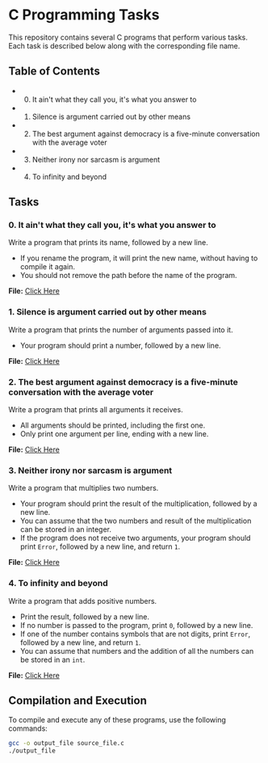 # C Programming Tasks

This repository contains several C programs that perform various tasks. Each task is described below along with the corresponding file name.

## Table of Contents

- 0. It ain't what they call you, it's what you answer to
- 1. Silence is argument carried out by other means
- 2. The best argument against democracy is a five-minute conversation with the average voter
- 3. Neither irony nor sarcasm is argument
- 4. To infinity and beyond

## Tasks

### 0. It ain't what they call you, it's what you answer to
Write a program that prints its name, followed by a new line.

- If you rename the program, it will print the new name, without having to compile it again.
- You should not remove the path before the name of the program.

**File:** [Click Here](0-whatsmyname.c)

### 1. Silence is argument carried out by other means
Write a program that prints the number of arguments passed into it.

- Your program should print a number, followed by a new line.

**File:** [Click Here](1-args.c)

### 2. The best argument against democracy is a five-minute conversation with the average voter
Write a program that prints all arguments it receives.

- All arguments should be printed, including the first one.
- Only print one argument per line, ending with a new line.

**File:** [Click Here](2-args.c)

### 3. Neither irony nor sarcasm is argument
Write a program that multiplies two numbers.

- Your program should print the result of the multiplication, followed by a new line.
- You can assume that the two numbers and result of the multiplication can be stored in an integer.
- If the program does not receive two arguments, your program should print `Error`, followed by a new line, and return `1`.

**File:** [Click Here](3-mul.c)

### 4. To infinity and beyond
Write a program that adds positive numbers.

- Print the result, followed by a new line.
- If no number is passed to the program, print `0`, followed by a new line.
- If one of the number contains symbols that are not digits, print `Error`, followed by a new line, and return `1`.
- You can assume that numbers and the addition of all the numbers can be stored in an `int`.

**File:** [Click Here](4-add.c)

## Compilation and Execution

To compile and execute any of these programs, use the following commands:

```sh
gcc -o output_file source_file.c
./output_file
